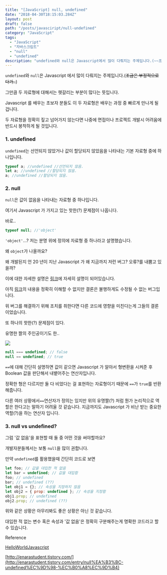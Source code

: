 ```yaml
---
title: "[JavaScript] null, undefined"
date: "2018-04-30T18:15:03.284Z"
layout: post
draft: false
path: "/posts/javasciript/null-undefined"
category: "JavaScript"
tags:
  - "JavaScript"
  - "자바스크립트"
  - "null"
  - "undefined"
description: "undefined와 null은 Javascript에서 많이 다뤄지는 주제입니다.(~~조금은 부정적으로다가..~~)"
---
```


`undefined`와 `null`은 Javascript 에서 많이 다뤄지는 주제입니다.(~~조금은 부정적으로다가..~~)

그만큼 두 자료형에 대해서는 헷갈리는 부분이 많다는 뜻입니다.

Javascript 를 배우는 초보자 분들도 이 두 자료형은 배우는 과정 중 빠르게 만나게 될겁니다.

두 자료형을 정확히 짚고 넘어가지 않는다면 나중에 면접이나 프로젝트 개발시 어려움에 반드시 봉착하게 될 것입니다.

### 1. undefined

`undefined`는 선언되지 않았거나 값이 할당되지 않았음을 나타내는 기본 자료형 중에 하나입니다.

```javascript
typeof a; //undefined //선언되지 않음.
let a; //undefined //할당되지 않음.
a; //undefined //할당되지 않음.
```

### 2. null

`null`은 값이 없음을 나타내는 자료형 중 하나입니다.

여기서 Javascript 가 가지고 있는 핫한(?) 문제점이 나옵니다.

바로..

```javascript
typeof null; //'object'
```

`'object'`…? 저는 분명 위에 정의에 자료형 중 하나라고 설명했습니다.

왜 `object`가 나올까요?

왜 개발된지 언 20 년이 지난 Javascript 가 왜 지금까지 저런 버그? 오류?를 내뿜고 있을까?

이에 대한 자세한 설명은 [링크](https://github.com/FEDevelopers/tech.description/wiki/%E2%80%9Ctypeof-null%E2%80%9D%EC%9D%98-%EC%97%AD%EC%82%AC)에 자세히 설명이 되어있습니다.

아직 [링크](https://github.com/FEDevelopers/tech.description/wiki/%E2%80%9Ctypeof-null%E2%80%9D%EC%9D%98-%EC%97%AD%EC%82%AC)의 내용을 정확히 이해할 수 없지만 결론은 불행하게도 수정될 수 없는 버그입니다.

위 버그를 해결하기 위해 조치를 취한다면 다른 코드에 영향을 미친다는게 그들의 결론이었습니다.

또 하나의 핫한(?) 문제점이 있다.

유명한 짤의 주인공이기도 한..

![](https://scontent-icn1-1.xx.fbcdn.net/v/t1.0-9/29684000_1942120992467078_688816067888842695_n.jpg?_nc_cat=0&_nc_eui2=v1%3AAeH9pjgQlX4almTtBk47pkBYs76aqhUZoAWMECX-z5I8-VarfzsH5tiR-w89-qV6ihQUPADzVVbnAV2V_Ghv25cDKkT72IElX070f0s1UFZ19g&oh=d1aa05dd4b651b2cc82f9313cea2d5fc&oe=5B5DAE0D)

```javascript
null === undefined; // false
null == undefined; // true
```

`==`에 대해 간단히 설명하면 값이 같으면 Javascript 가 알아서 형변환을 시켜준 후 Boolean 값을 판단해서 내뱉어주는 연산자입니다.

정확한 형은 다르지만 둘 다 비었다는 걸 표현하는 자료형이기 때문에 `==`가 `true`를 반환해줍니다.

다른 여러 상황에서`==`연산자가 정의는 있지만 위의 유명짤(?) 처럼 뭔가 논리적으로 역할은 한다고는 말하기 어려울 것 같습니다. 지금까지도 Javascript 가 비난 받는 중요한 역할(?)을 하는 연산자 입니다.

### 3. null vs undefined?

그럼 '값 없음'을 표현할 때 둘 중 어떤 것을 써야할까요?

개발자분들께서는 보통 `null`을 많이 권합니다.

만약 `undefined`를 활용했을때 간단히 코드로 보면

```javascript
let foo; // 값을 대입한 적 없음
let bar = undefined; // 값을 대입함
foo; // undefined
bar; // undefined (??)
let obj1 = {}; // 속성을 지정하지 않음
let obj2 = { prop: undefined }; // 속성을 지정함
obj1.prop; // undefined
obj2.prop; // undefined (??)
```

위와 같은 상황은 아무리봐도 좋은 상황은 아닌 것 같습니다.

대입한 적 없는 변수 혹은 속성과 '값 없음'은 정확히 구분해주는게 명확한 코드라고 할 수 있습니다.

Reference

[HelloWorldJavascript](https://helloworldjavascript.net/pages/160-null-undefined.html)

[http://enarastudent.tistory.com/](http://enarastudent.tistory.com/entry/null%EA%B3%BC-undefined%EC%9D%98-%EC%B0%A8%EC%9D%B4)
